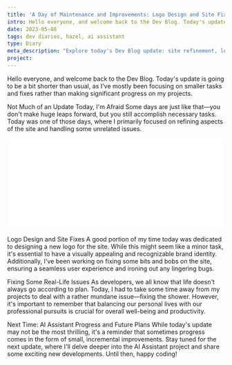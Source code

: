 ```yaml
---
title: 'A Day of Maintenance and Improvements: Logo Design and Site Fixes'
intro: Hello everyone, and welcome back to the Dev Blog. Today's update is going to be a bit shorter than usual, as I've mostly been focusing on smaller tasks and fixes rather than making significant progress on my projects.
date: 2023-05-08
tags: dev diaries, hazel, ai assistant
type: Diary
meta_description: "Explore today's Dev Blog update: site refinement, logo design, and balancing personal life with development tasks. Stay tuned for the next update on our AI Assistant project."
project:
---
```


Hello everyone, and welcome back to the Dev Blog. Today's update is going to be a bit shorter than usual, as I've mostly been focusing on smaller tasks and fixes rather than making significant progress on my projects.

Not Much of an Update Today, I'm Afraid
Some days are just like that—you don't make huge leaps forward, but you still accomplish necessary tasks. Today was one of those days, where I primarily focused on refining aspects of the site and handling some unrelated issues.

![image](/static/images/logo.webp)

Logo Design and Site Fixes
A good portion of my time today was dedicated to designing a new logo for the site. While this might seem like a minor task, it's essential to have a visually appealing and recognizable brand identity. Additionally, I've been working on fixing some bits and bobs on the site, ensuring a seamless user experience and ironing out any lingering bugs.

Fixing Some Real-Life Issues
As developers, we all know that life doesn't always go according to plan. Today, I had to take some time away from my projects to deal with a rather mundane issue—fixing the shower. However, it's important to remember that balancing our personal lives with our professional pursuits is crucial for overall well-being and productivity.

Next Time: AI Assistant Progress and Future Plans
While today's update may not be the most thrilling, it's a reminder that sometimes progress comes in the form of small, incremental improvements. Stay tuned for the next update, where I'll delve deeper into the AI Assistant project and share some exciting new developments. Until then, happy coding!
